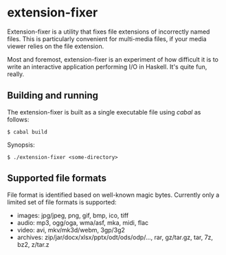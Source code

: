 # extension-fixer

Extension-fixer is a utility that fixes file extensions of incorrectly named
files. This is particularly convenient for multi-media files, if your
media viewer relies on the file extension.

Most and foremost, extension-fixer is an experiment of how difficult it is to write an interactive application performing I/O in Haskell. It's quite fun, really.

## Building and running

The extension-fixer is built as a single executable file using _cabal_ as follows:

    $ cabal build

Synopsis:

    $ ./extension-fixer <some-directory>

## Supported file formats

File format is identified based on well-known magic bytes. Currently only a limited set of file formats is supported:

* images: jpg/jpeg, png, gif, bmp, ico, tiff
* audio: mp3, ogg/oga, wma/asf, mka, midi, flac
* video: avi, mkv/mk3d/webm, 3gp/3g2
* archives: zip/jar/docx/xlsx/pptx/odt/ods/odp/..., rar, gz/tar.gz, tar, 7z, bz2, z/tar.z
